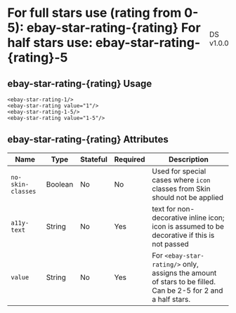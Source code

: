 <h1 style='display: flex; justify-content: space-between; align-items: center;'>
    <span>
        For full stars use (rating from 0-5):
        ebay-star-rating-{rating}
        For half stars use:
        ebay-star-rating-{rating}-5
    </span>
    <span style='font-weight: normal; font-size: medium; margin-bottom: -15px;'>
        DS v1.0.0
    </span>
</h1>

## ebay-star-rating-{rating} Usage

```marko
<ebay-star-rating-1/>
<ebay-star-rating value="1"/>
<ebay-star-rating-1-5/>
<ebay-star-rating value="1-5"/>
```

## ebay-star-rating-{rating} Attributes

| Name              | Type    | Stateful | Required | Description                                                                                                  |
| ----------------- | ------- | -------- | -------- | ------------------------------------------------------------------------------------------------------------ |
| `no-skin-classes` | Boolean | No       | No       | Used for special cases where `icon` classes from Skin should not be applied                                  |
| `a11y-text`       | String  | No       | Yes      | text for non-decorative inline icon; icon is assumed to be decorative if this is not passed                  |
| `value`           | String  | No       | Yes      | For `<ebay-star-rating/>` only, assigns the amount of stars to be filled. Can be 2-5 for 2 and a half stars. |
